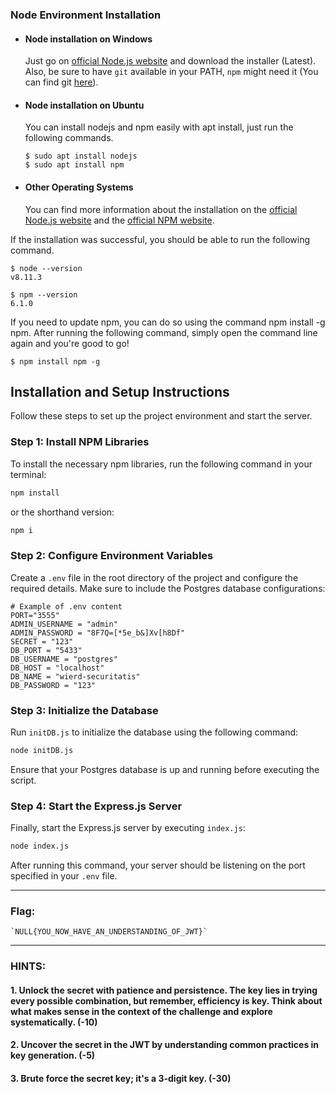### Node Environment Installation
- #### Node installation on Windows

  Just go on [official Node.js website](https://nodejs.org/) and download the installer (Latest).
Also, be sure to have `git` available in your PATH, `npm` might need it (You can find git [here](https://git-scm.com/)).

- #### Node installation on Ubuntu

  You can install nodejs and npm easily with apt install, just run the following commands.

      $ sudo apt install nodejs
      $ sudo apt install npm

- #### Other Operating Systems
  You can find more information about the installation on the [official Node.js website](https://nodejs.org/) and the [official NPM website](https://npmjs.org/).

If the installation was successful, you should be able to run the following command.

    $ node --version
    v8.11.3

    $ npm --version
    6.1.0

If you need to update npm, you can do so using the command npm install -g npm. After running the following command, simply open the command line again and you're good to go!

    $ npm install npm -g

###
## Installation and Setup Instructions

Follow these steps to set up the project environment and start the server.

### Step 1: Install NPM Libraries

To install the necessary npm libraries, run the following command in your terminal:

```bash
npm install
```

or the shorthand version:

```bash
npm i
```

### Step 2: Configure Environment Variables

Create a `.env` file in the root directory of the project and configure the required details. Make sure to include the Postgres database configurations:

```
# Example of .env content
PORT="3555"
ADMIN_USERNAME = "admin"
ADMIN_PASSWORD = "8F7Q=[*5e_b&]Xv[h8Df"
SECRET = "123"
DB_PORT = "5433"
DB_USERNAME = "postgres"
DB_HOST = "localhost"
DB_NAME = "wierd-securitatis"
DB_PASSWORD = "123"
```

### Step 3: Initialize the Database

Run `initDB.js` to initialize the database using the following command:

```bash
node initDB.js
```

Ensure that your Postgres database is up and running before executing the script.

### Step 4: Start the Express.js Server

Finally, start the Express.js server by executing `index.js`:

```bash
node index.js
```

After running this command, your server should be listening on the port specified in your `.env` file.

---
### Flag:

```
`NULL{YOU_NOW_HAVE_AN_UNDERSTANDING_OF_JWT}`
```
---
### HINTS:


#### 1. Unlock the secret with patience and persistence. The key lies in trying every possible combination, but remember, efficiency is key. Think about what makes sense in the context of the challenge and explore systematically. (-10)
#### 2. Uncover the secret in the JWT by understanding common practices in key generation. (-5)
#### 3. Brute force the secret key; it's a 3-digit key. (-30)

